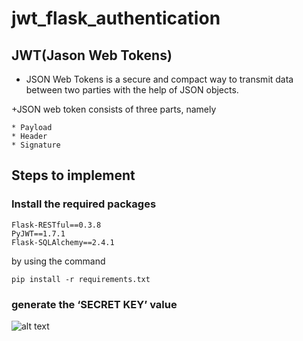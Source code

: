 # jwt_flask_authentication

## JWT(Jason Web Tokens)

+ JSON Web Tokens is a secure and compact way to transmit data between two parties with the help of JSON objects.

+JSON web token consists of three parts, namely

    * Payload
    * Header
    * Signature
    
## Steps to implement

### Install the required packages

```
Flask-RESTful==0.3.8
PyJWT==1.7.1
Flask-SQLAlchemy==2.4.1
```
by using the command
```
pip install -r requirements.txt
```

### generate the ‘SECRET KEY’ value

![alt text](https://drive.google.com/file/d/1g6IYlagSpN5IZz2gNK1z46NnOowax7a7/view?usp=share_link)
